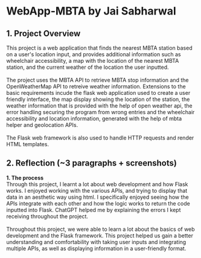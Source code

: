 # WebApp-MBTA by Jai Sabharwal

## 1. Project Overview

This project is a web application that finds the nearest MBTA station based on a user's location input, and provides additional information such as wheelchair accessibility, a map with the location of the nearest MBTA station, and the current weather of the location the user inputted. 
<br>
<br>
The project uses the MBTA API to retrieve MBTA stop information and the OpenWeatherMap API to retreive weather information. Extensions to the basic requirements incude the flask web application used to create a user friendly interface, the map display showing the location of the station, the weather information that is provided with the help of open weather api, the error handling securing the program from wrong entries and the wheelchair accessibility and location information, generated with the help of mbta helper and geolocation APIs.
<br>
<br>
The Flask web framework is also used to handle HTTP requests and render HTML templates.

## 2. Reflection (~3 paragraphs + screenshots)

**1. The process**   
Through this project, I learnt a lot about web development and how Flask works. I enjoyed working with the various APIs, and trying to display that data in an aesthetic way using html. I specifically enjoyed seeing how the APIs integrate with each other and how the logic works to return the code inputted into Flask. ChatGPT helped me by explaining the errors I kept receiving throughout the project. 
<br>
<br>
Throughout this project, we were able to learn a lot about the basics of web development and the Flask framework. This project helped us gain a better understanding and comfortability with taking user inputs and integrating multiple APIs, as well as displaying information in a user-friendly format.
